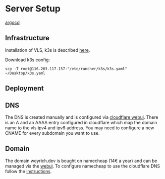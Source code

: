 # Server Setup

[argocd](https://argocd.weyrich.dev)

## Infrastructure

Installation of VLS, k3s is described [here](./infrastructure/readme.md).

Download k3s config:

```
scp -T root@116.203.117.157:"/etc/rancher/k3s/k3s.yaml" ~/Desktop/k3s.yaml
```

## Deployment


## DNS

The DNS is created manually and is configured via [cloudflare webui](https://dash.cloudflare.com/login). There is an A and an AAAA entry configured in cloudflare which map the domain name to the vls ipv4 and ipv6 address. You may need to configure a new CNAME for every subdomain you want to use.

## Domain

The domain weyrich.dev is bought on namecheap (14€ a year) and can be managed via the [webui](https://www.namecheap.com/myaccount/login/?ReturnUrl=%2f). To configure namecheap to use the cloudflare DNS follow the [instructions](https://www.namecheap.com/support/knowledgebase/article.aspx/767/10/how-to-change-dns-for-a-domain/).
